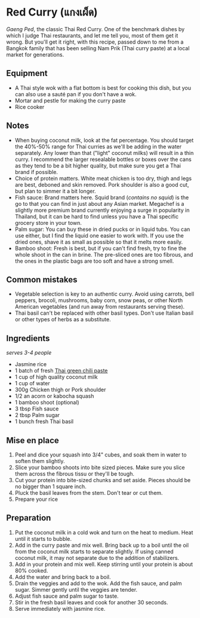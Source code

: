 # Red Curry (แกงเผ็ด)

_Gaeng Ped_, the classic Thai Red Curry. One of the benchmark dishes by which I judge Thai restaurants, and let me tell you, most of them get it wrong. But you'll get it right, with this recipe, passed down to me from a Bangkok family that has been selling Nam Prik (Thai curry paste) at a local market for generations. 

## Equipment

- A Thai style wok with a flat bottom is best for cooking this dish, but you can also use a sauté pan if you don't have a wok.
- Mortar and pestle for making the curry paste
- Rice cooker

## Notes

- When buying coconut milk, look at the fat percentage. You should target the 40%-50% range for Thai curries as we'll be adding in the water separately. Any lower than that ("light" coconut milks) will result in a thin curry. I recommend the larger resealable bottles or boxes over the cans as they tend to be a bit higher quality, but make sure you get a Thai brand if possible.
- Choice of protein matters. White meat chicken is too dry, thigh and legs are best, deboned and skin removed. Pork shoulder is also a good cut, but plan to simmer it a bit longer.
- Fish sauce: Brand matters here. Squid brand (_contains no squid_) is the go to that you can find in just about any Asian market. Megachef is a slightly more premium brand currently enjoying a surge in popularity in Thailand, but it can be hard to find unless you have a Thai specific grocery store in your town.
- Palm sugar: You can buy these in dried pucks or in liquid tubs. You can use either, but I find the liquid one easier to work with. If you use the dried ones, shave it as small as possible so that it melts more easily.
- Bamboo shoot: Fresh is best, but if you can't find fresh, try to fine the whole shoot in the can in brine. The pre-sliced ones are too fibrous, and the ones in the plastic bags are too soft and have a strong smell. 

## Common mistakes

- Vegetable selection is key to an authentic curry. Avoid using carrots, bell peppers, brocoli, mushrooms, baby corn, snow peas, or other North American vegetables (and run away from restaurants serving these).
- Thai basil can't be replaced with other basil types. Don't use Italian basil or other types of herbs as a substitute.
 
## Ingredients
_serves 3-4 people_

- Jasmine rice
- 1 batch of fresh [Thai green chili paste](https://github.com/MarcLapierre/recipes/blob/main/Thai/red-curry-paste.md)
- 1 cup of high quality coconut milk
- 1 cup of water
- 300g Chicken thigh or Pork shoulder
- 1/2 an acorn or kabocha squash
- 1 bamboo shoot (optional)
- 3 tbsp Fish sauce
- 2 tbsp Palm sugar
- 1 bunch fresh Thai basil

## Mise en place

1. Peel and dice your squash into 3/4" cubes, and soak them in water to soften them slightly.
2. Slice your bamboo shoots into bite sized pieces. Make sure you slice them across the fibrous tissu or they'll be tough.
3. Cut your protein into bite-sized chunks and set aside. Pieces should be no bigger than 1 square inch. 
4. Pluck the basil leaves from the stem. Don't tear or cut them. 
5. Prepare your rice

## Preparation

1. Put the coconut milk in a cold wok and turn on the heat to medium. Heat until it starts to bubble.
2. Add in the curry paste and mix well. Bring back up to a boil until the oil from the coconut milk starts to separate slightly. If using canned coconut milk, it may not separate due to the addition of stabilizers.
3. Add in your protein and mix well. Keep stirring until your protein is about 80% cooked. 
4. Add the water and bring back to a boil. 
5. Drain the veggies and add to the wok. Add the fish sauce, and palm sugar. Simmer gently until the veggies are tender.
7. Adjust fish sauce and palm sugar to taste.
8. Stir in the fresh basil leaves and cook for another 30 seconds.
9. Serve immediately with jasmine rice.
